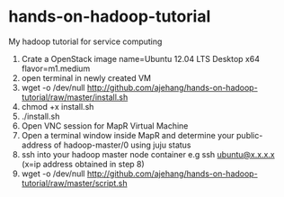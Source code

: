 hands-on-hadoop-tutorial
========================

My hadoop tutorial for service computing

1. Crate a OpenStack image name=Ubuntu 12.04 LTS Desktop x64 flavor=m1.medium
3. open terminal in newly created VM
4. wget -o /dev/null http://github.com/ajehang/hands-on-hadoop-tutorial/raw/master/install.sh
5. chmod +x install.sh
6. ./install.sh
7. Open VNC session for MapR Virtual Machine
8. Open a terminal window inside MapR and determine your public-address of hadoop-master/0 using juju status
9.  ssh into your hadoop master node container e.g
    ssh ubuntu@x.x.x.x (x=ip address obtained in step 8)
10. wget -o /dev/null http://github.com/ajehang/hands-on-hadoop-tutorial/raw/master/script.sh

    
